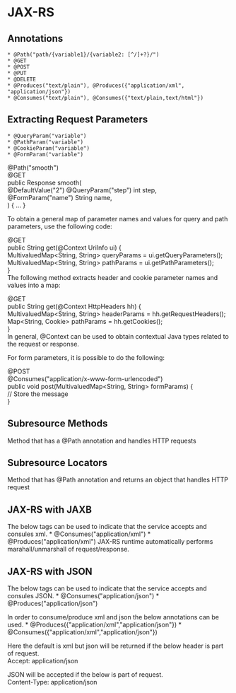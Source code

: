 JAX-RS
========

Annotations
-----------

	* @Path("path/{variable1}/{variable2: [^/]+?}/")
	* @GET
	* @POST
	* @PUT
	* @DELETE
	* @Produces("text/plain"), @Produces({"application/xml", "application/json"})
	* @Consumes("text/plain"), @Consumes({"text/plain,text/html"})
	
Extracting Request Parameters
-----------------------------

	* @QueryParam("variable")
	* @PathParam("variable")
	* @CookieParam("variable")
	* @FormParam("variable")

@Path("smooth")  
@GET  
public Response smooth(  
        @DefaultValue("2") @QueryParam("step") int step,  
        @FormParam("name") String name,  
        ) { ... }  

To obtain a general map of parameter names and values for query and path parameters, use the following code:  

@GET  
public String get(@Context UriInfo ui) {  
    MultivaluedMap<String, String> queryParams = ui.getQueryParameters();  
    MultivaluedMap<String, String> pathParams = ui.getPathParameters();  
}  
The following method extracts header and cookie parameter names and values into a map:  

@GET  
public String get(@Context HttpHeaders hh) {  
    MultivaluedMap<String, String> headerParams = hh.getRequestHeaders();  
    Map<String, Cookie> pathParams = hh.getCookies();  
}  
In general, @Context can be used to obtain contextual Java types related to the request or response.  

For form parameters, it is possible to do the following:  

@POST  
@Consumes("application/x-www-form-urlencoded")  
public void post(MultivaluedMap<String, String> formParams) {  
    // Store the message  
}  

Subresource Methods
-------------------
Method that has a @Path annotation and handles HTTP requests

Subresource Locators
--------------------
Method that has @Path annotation and returns an object that handles HTTP request

JAX-RS with JAXB
----------------
The below tags can be used to indicate that the service accepts and consules xml.
	* @Consumes("application/xml")
	* @Produces("application/xml")
JAX-RS runtime automatically performs marahall/unmarshall of request/response.

JAX-RS with JSON
----------------
The below tags can be used to indicate that the service accepts and consules JSON.
	* @Consumes("application/json")
	* @Produces("application/json")

In order to consume/produce xml and json the below annotations can be used.
	* @Produces({"application/xml","application/json"})
	* @Consumes({"application/xml","application/json"})

Here the default is xml but json will be returned if the below header is part of request.  
Accept: application/json

JSON will be accepted if the below is part of request.  
Content-Type: application/json